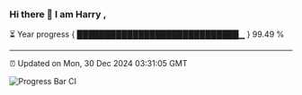 ### Hi there 👋 I am Harry , 

⏳ Year progress { █████████████████████████████▁ } 99.49 %

---

⏰ Updated on Mon, 30 Dec 2024 03:31:05 GMT

![Progress Bar CI](https://github.com/duykhang68/duykhang68/workflows/Progress%20Bar%20CI/badge.svg)
